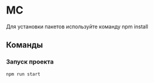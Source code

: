# MC
 
Для установки пакетов используйте команду npm install

## Команды

### Запуск проекта
```shell
npm run start
```